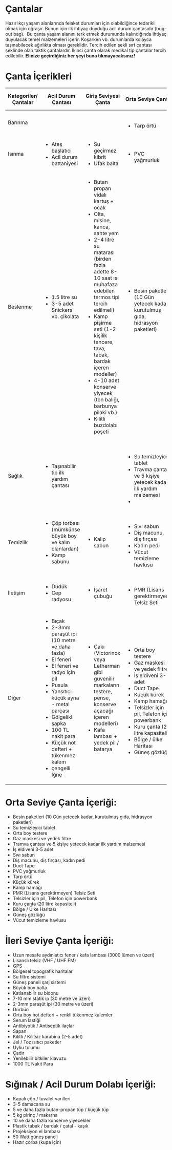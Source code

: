 # Çantalar
Hazırlıkçı yaşam alanlarında felaket durumları için olabildiğince tedarikli olmak için uğraşır.
Bunun için ilk ihtiyaç duyduğu acil durum çantasıdır (bug-out bag).  Bu çanta yaşam alanını terk etmek durumunda kalındığında ihtiyaç duyulacak temel malzemeleri içerir. Koşarken vb.  durumlarda kolayca taşınabilecek ağırlıkta olması gereklidir. Tercih edilen şekli sırt çantası şeklinde olan taktik çantalardır. İkinci çanta olarak medikal tip çantalar tercih edilebilir.
**Elinize geçirdiğiniz her şeyi buna tıkmayacaksınız!**

# Çanta İçerikleri
<table>
	<thead>
		<tr>
			<th>Kategoriler/Çantalar</th>
			<th>Acil Durum Çantası</th>
			<th>Giriş Seviyesi Çanta</th>
			<th>Orta Seviye Çanta</th>
			<th>İleri Seviye Çanta</th>
		</tr>
	</thead>
	<tbody>
		<tr>
			<td>Barınma</td>
			<td>&nbsp;</td>
			<td>&nbsp;</td>
			<td>&nbsp;
				<ul>
					<li>Tarp örtü</li>
				</ul>
			</td>
			<td>&nbsp;</td>
		</tr>
		<tr>
			<td>Isınma</td>
			<td>
				<ul>
					<li>Ateş başlatıcı</li>
					<li>Acil durum battaniyesi</li>
				</ul>
			</td>
			<td>
				<ul>
					<li>Su geçirmez kibrit</li>
					<li>Ufak balta</li>
				</ul>
			</td>
			<td>&nbsp;
				<ul>
					<li>PVC yağmurluk</li>
				</ul>
			</td>
			<td>&nbsp;</td>
		</tr>
		<tr>
			<td>Beslenme</td>
			<td>
				<ul>
					<li>1.5 litre su</li>
					<li>3-5 adet Snickers vb. çikolata</li>
				</ul>
			</td>
			<td>
				<ul>
					<li>Butan propan vidalı kartuş + ocak</li>
					<li>Olta, misine, kanca, sahte yem</li>
					<li>2-4 litre su matarası (birden fazla adette 8-10 saat ısı muhafaza edebilen termos tipi tercih edilmeli)</li>
					<li>Kamp pişirme seti (1-2 kişilik tencere, tava, tabak, bardak içeren modeller)</li>
					<li>4-10 adet konserve yiyecek (ton balığı, barbunya pilaki vb.)</li>
					<li>Kilitli buzdolabı poşeti</li>
				</ul>
			</td>
			<td>&nbsp;
				<ul>
					<li>Besin paketleri (10 Gün yetecek kadar, kurutulmuş gıda, hidrasyon paketleri)</li>
				</ul>
			</td>
			<td>&nbsp;</td>
		</tr>
		<tr>
			<td>Sağlık</td>
			<td>
				<ul>
					<li>Taşınabilir tip ilk yardım çantası</li>
				</ul>
			</td>
			<td>&nbsp;</td>
			<td>&nbsp;
				<ul>
					<li>Su temizleyici tablet</li>
					<li>Travma çantası ve 5 kişiye yetecek kadar ilk yardım malzemesi</li>
					<li></li>
				</ul>
			</td>
			<td>&nbsp;</td>
		</tr>
		<tr>
			<td>Temizlik</td>
			<td>
				<ul>
					<li>Çöp torbası (mümkünse büyük boy ve kalın olanlardan)</li>
					<li>Kamp sabunu</li>
				</ul>
			</td>
			<td>
				<ul>
					<li>Kalıp sabun</li>
				</ul>
			</td>
			<td>&nbsp;
				<ul>
					<li>Sıvı sabun</li>
					<li>Diş macunu, diş fırçası</li>
					<li>Kadın pedi</li>
					<li>Vücut temizleme havlusu</li>
				</ul>
			</td>
			<td>&nbsp;</td>
		</tr>
		<tr>
			<td>İletişim</td>
			<td>
				<ul>
					<li>Düdük</li>
					<li>Cep radyosu</li>
				</ul>
			</td>
			<td>
				<ul>
					<li>İşaret çubuğu</li>
				</ul>
			</td>
			<td>&nbsp;
				<ul>
					<li>PMR (Lisans gerektirmeyen) Telsiz Seti</li>
				</ul>
			</td>
			<td>&nbsp;</td>
		</tr>
		<tr>
			<td>Diğer</td>
			<td>
				<ul>
					<li>Bıçak</li>
					<li>2-3mm paraşüt ipi (10 metre ve daha fazla)</li>
					<li>El feneri</li>
					<li>El feneri ve radyo için pil</li>
					<li>Pusula</li>
					<li>Yansıtıcı küçük ayna - metal parçası</li>
					<li>Gölgelikli şapka</li>
					<li>100 TL nakit para</li>
					<li>Küçük not defteri + tükenmez kalem</li>
					<li>çengelli İğne</li>
				</ul>
			</td>
			<td>
				<ul>
					<li>Çakı (Victorinox veya Letherman gibi güvenilir markaların testere, pense, konserve açacağı içeren modelleri)</li>
					<li>Kafa lambası + yedek pil / batarya</li>
				</ul>
			</td>
			<td>&nbsp;
				<ul>
					<li>Orta boy testere</li>
					<li>Gaz maskesi ve yedek filtre</li>
					<li>İş eldiveni 3-5 adet</li>
					<li>Duct Tape</li>
					<li>Küçük kürek</li>
					<li>Kamp hamağı</li>
					<li>Telsizler için pil, Telefon için powerbank</li>
					<li>Kuru çanta (20 litre kapasiteli)</li>
					<li>Bölge / ülke Haritası</li>
					<li>Güneş gözlüğü</li>
				</ul>
			</td>
			<td>&nbsp;</td>
		</tr>
	</tbody>
</table>

# Orta Seviye Çanta İçeriği:
* Besin paketleri (10 Gün yetecek kadar, kurutulmuş gıda, hidrasyon paketleri)
* Su temizleyici tablet
* Orta boy testere
* Gaz maskesi ve yedek filtre
* Tramva çantası ve 5 kişiye yetecek kadar ilk yardım malzemesi
* İş eldiveni 3-5 adet
* Sıvı sabun
* Diş macunu, diş fırçası, kadın pedi
* Duct Tape
* PVC yağmurluk
* Tarp örtü
* Küçük kürek
* Kamp hamağı
* PMR (Lisans gerektirmeyen) Telsiz Seti
* Telsizler için pil, Telefon için powerbank
* Kuru çanta (20 litre kapasiteli)
* Bölge / Ülke Haritası
* Güneş gözlüğü
* Vücut temizleme havlusu

# İleri Seviye Çanta İçeriği:
* Uzun mesafe aydınlatıcı fener / kafa lambası (3000 lümen ve üzeri)
* Lisanslı telsiz (VHF / UHF FM)
* GPS
* Bölgesel topografik haritalar
* Su filtre sistemi
* Güneş paneli şarj sistemi
* Büyük boy balta
* Katlanabilir su bidonu
* 7-10 mm statik ip (30 metre ve üzeri)
* 2-3mm paraşüt ipi (30 metre ve üzeri)
* Dürbün
* Orta boy not defteri + renkli tükenmez kalemler
* Serum lastiği
* Antibiyotik / Antiseptik ilaçlar
* Sapan
* Kilitli / Kilitsiz karabina (2-5 adet)
* Jel / Toz ısıtıcı paketler
* Uyku tulumu
* Çadır
* Yenilebilir bitkiler klavuzu
* 1000 TL Nakit Para

# Sığınak / Acil Durum Dolabı İçeriği:
* Kapalı çöp / tuvalet varilleri
* 3-5 damacana su
* 5 ve daha fazla butan-propan tüp / küçük tüp
* 5 kg pirinç / makarna
* 10 ve daha fazla konserve yiyecekler
* Plastik tabak / bardak / çatal - kaşık
* Projeksiyon el lambası
* 50 Watt güneş paneli
* Hazır çorba (kupa için)
